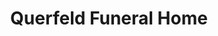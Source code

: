 ---
title: "Querfeld Funeral Home"
url: /dearborn/querfeld-funeral-home/
shop: funeral directors
---